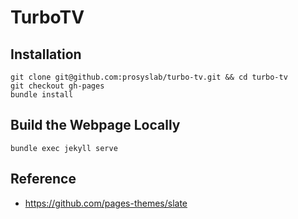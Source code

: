 # TurboTV

## Installation
```
git clone git@github.com:prosyslab/turbo-tv.git && cd turbo-tv
git checkout gh-pages
bundle install
```

## Build the Webpage Locally
```
bundle exec jekyll serve
```

## Reference
- https://github.com/pages-themes/slate
